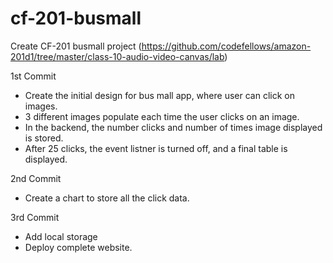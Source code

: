 # cf-201-busmall
Create CF-201 busmall project (https://github.com/codefellows/amazon-201d1/tree/master/class-10-audio-video-canvas/lab)

1st Commit 

- Create the initial design for bus mall app, where user can click on images.
- 3 different images populate each time the user clicks on an image.
- In the backend, the number clicks and number of times image displayed is stored.
- After 25 clicks, the event listner is turned off, and a final table is displayed.

2nd Commit

- Create a chart to store all the click data.

3rd Commit

- Add local storage
- Deploy complete website.